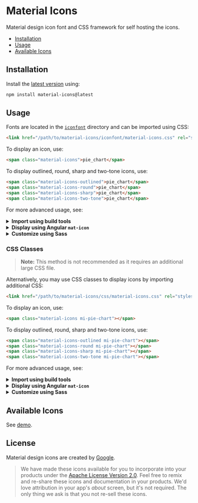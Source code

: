 # Material Icons

Material design icon font and CSS framework for self hosting the icons.

- [Installation](#installation)
- [Usage](#usage)
- [Available Icons](#available-icons)

## Installation

Install the [latest version][releases] using:

```sh
npm install material-icons@latest
```

## Usage

Fonts are located in the [`iconfont`][iconfont] directory and can be imported using CSS:

```html
<link href="/path/to/material-icons/iconfont/material-icons.css" rel="stylesheet">
```

To display an icon, use:

```html
<span class="material-icons">pie_chart</span>
```

To display outlined, round, sharp and two-tone icons, use:

```html
<span class="material-icons-outlined">pie_chart</span>
<span class="material-icons-round">pie_chart</span>
<span class="material-icons-sharp">pie_chart</span>
<span class="material-icons-two-tone">pie_chart</span>
```

For more advanced usage, see:

<details>
<summary><strong>Import using build tools</strong></summary>

If you are using webpack, Create React App or Vue CLI, import CSS in `src/index.js` or `src/main.js`:

```js
import 'material-icons/iconfont/material-icons.css';
```

If you are using Angular CLI, import CSS in `src/styles.css`:

```css
@import 'material-icons/iconfont/material-icons.css';
```

</details>

<details>
<summary><strong>Display using Angular <code>mat-icon</code></strong></summary>

To display an icon, use:

```html
<mat-icon>pie_chart</mat-icon>
```

To display outlined, round, sharp and two-tone icons, use:

```html
<mat-icon fontSet="material-icons-outlined">pie_chart</mat-icon>
<mat-icon fontSet="material-icons-round">pie_chart</mat-icon>
<mat-icon fontSet="material-icons-sharp">pie_chart</mat-icon>
<mat-icon fontSet="material-icons-two-tone">pie_chart</mat-icon>
```

</details>

<details>
<summary><strong>Customize using Sass</strong></summary>

To customize the build, import Sass instead of CSS:

```scss
@import 'material-icons/iconfont/material-icons.scss';
```

Available Sass variables:

```scss
$material-icons-font-path: './' !default;
$material-icons-font-size: 24px !default;
$material-icons-font-display: block !default;
```

If you are getting errors with webpack or Vue CLI, add this line before importing above Sass file:

```scss
$material-icons-font-path: '~material-icons/iconfont/';
```

</details>

### CSS Classes

> **Note:** This method is not recommended as it requires an additional large CSS file.

Alternatively, you may use CSS classes to display icons by importing additional CSS:

```html
<link href="/path/to/material-icons/css/material-icons.css" rel="stylesheet">
```

To display an icon, use:

```html
<span class="material-icons mi-pie-chart"></span>
```

To display outlined, round, sharp and two-tone icons, use:

```html
<span class="material-icons-outlined mi-pie-chart"></span>
<span class="material-icons-round mi-pie-chart"></span>
<span class="material-icons-sharp mi-pie-chart"></span>
<span class="material-icons-two-tone mi-pie-chart"></span>
```

For more advanced usage, see:

<details>
<summary><strong>Import using build tools</strong></summary>

If you are using webpack, Create React App or Vue CLI, import CSS in `src/index.js` or `src/main.js`:

```js
import 'material-icons/css/material-icons.css';
```

If you are using Angular CLI, import CSS in `src/styles.css`:

```css
@import 'material-icons/css/material-icons.css';
```

</details>

<details>
<summary><strong>Display using Angular <code>mat-icon</code></strong></summary>

To display an icon, use:

```html
<mat-icon fontIcon="mi-pie-chart"></mat-icon>
```

To display outlined, round, sharp and two-tone icons, use:

```html
<mat-icon fontSet="material-icons-outlined" fontIcon="mi-pie-chart"></mat-icon>
<mat-icon fontSet="material-icons-round" fontIcon="mi-pie-chart"></mat-icon>
<mat-icon fontSet="material-icons-sharp" fontIcon="mi-pie-chart"></mat-icon>
<mat-icon fontSet="material-icons-two-tone" fontIcon="mi-pie-chart"></mat-icon>
```

</details>

<details>
<summary><strong>Customize using Sass</strong></summary>

To customize the build, import Sass instead of CSS:

```scss
@import 'material-icons/css/material-icons.scss';
```

Available Sass variables:

```scss
$material-icons-css-prefix: 'mi' !default;
$material-icons-css-search: '_' !default;
$material-icons-css-replace: '-' !default; // Replaces '_' with '-' in CSS classes
```

</details>

## Available Icons

See [demo].

## License

Material design icons are created by [Google](https://github.com/google/material-design-icons#license).

> We have made these icons available for you to incorporate into your products under the [Apache License Version 2.0][license]. Feel free to remix and re-share these icons and documentation in your products.
We'd love attribution in your app's *about* screen, but it's not required. The only thing we ask is that you not re-sell these icons.

[releases]: https://github.com/marella/material-icons/releases
[iconfont]: https://github.com/marella/material-icons/tree/main/iconfont
[license]: https://github.com/marella/material-icons/blob/main/LICENSE
[demo]: https://marella.github.io/material-icons/demo/
